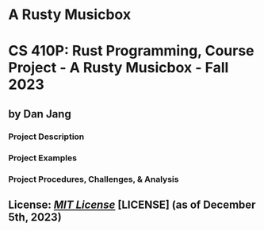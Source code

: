 
# A Rusty Musicbox

# CS 410P: Rust Programming, Course Project - A Rusty Musicbox - Fall 2023

## by Dan Jang

### Project Description


### Project Examples


### Project Procedures, Challenges, & Analysis


## License: *[MIT License](https://opensource.org/license/mit//)* [LICENSE] (as of December 5th, 2023)

